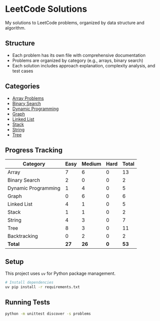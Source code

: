 # LeetCode Solutions

My solutions to LeetCode problems, organized by data structure and algorithm.

## Structure

- Each problem has its own file with comprehensive documentation
- Problems are organized by category (e.g., arrays, binary search)
- Each solution includes approach explanation, complexity analysis, and test cases

## Categories

- [Array Problems](./problems/array/)
- [Binary Search](./problems/binary_search/)
- [Dynamic Programming](./problems/dynamic_programming/)
- [Graph](./problems/graph/)
- [Linked List](./problems/linked_list/)
- [Stack](./problems/stack/)
- [String](./problems/string/)
- [Tree](./problems/tree/)

## Progress Tracking

| Category | Easy | Medium | Hard | Total |
|----------|------|--------|------|-------|
| Array | 7 | 6 | 0 | 13 |
| Binary Search | 2 | 0 | 0 | 2 |
| Dynamic Programming | 1 | 4 | 0 | 5 |
| Graph | 0 | 6 | 0 | 6 |
| Linked List | 4 | 1 | 0 | 5 |
| Stack | 1 | 1 | 0 | 2 |
| String | 4 | 3 | 0 | 7 |
| Tree | 8 | 3 | 0 | 11 |
| Backtracking | 0 | 2 | 0 | 2 |
| **Total** | **27** | **26** | **0** | **53** |




## Setup

This project uses `uv` for Python package management.

```bash
# Install dependencies
uv pip install -r requirements.txt
```

## Running Tests

```bash
python -m unittest discover -s problems
```
